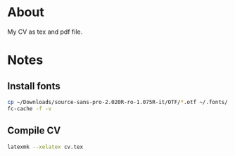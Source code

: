 # About

My CV as tex and pdf file.

# Notes

## Install fonts

```sh
cp ~/Downloads/source-sans-pro-2.020R-ro-1.075R-it/OTF/*.otf ~/.fonts/
fc-cache -f -v
```

## Compile CV

```sh
latexmk --xelatex cv.tex
```
